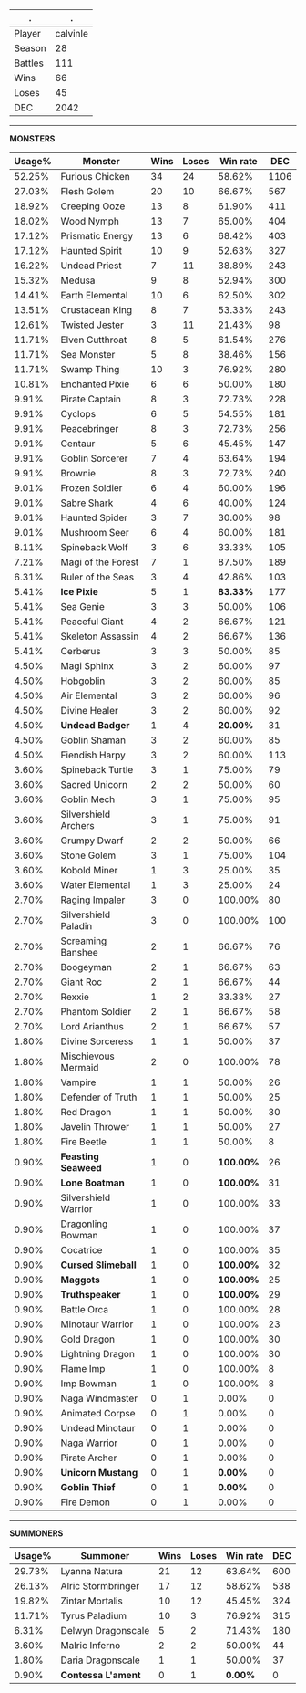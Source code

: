 .|.
|-|-
Player|calvinle
Season|28
Battles|111
Wins|66
Loses|45
DEC|2042

---
**MONSTERS**

Usage%|Monster|Wins|Loses|Win rate|DEC|
-|-|-|-|-|-|
52.25%|Furious Chicken|34|24|58.62%|1106|
27.03%|Flesh Golem|20|10|66.67%|567|
18.92%|Creeping Ooze|13|8|61.90%|411|
18.02%|Wood Nymph|13|7|65.00%|404|
17.12%|Prismatic Energy|13|6|68.42%|403|
17.12%|Haunted Spirit|10|9|52.63%|327|
16.22%|Undead Priest|7|11|38.89%|243|
15.32%|Medusa|9|8|52.94%|300|
14.41%|Earth Elemental|10|6|62.50%|302|
13.51%|Crustacean King|8|7|53.33%|243|
12.61%|Twisted Jester|3|11|21.43%|98|
11.71%|Elven Cutthroat|8|5|61.54%|276|
11.71%|Sea Monster|5|8|38.46%|156|
11.71%|Swamp Thing|10|3|76.92%|280|
10.81%|Enchanted Pixie|6|6|50.00%|180|
9.91%|Pirate Captain|8|3|72.73%|228|
9.91%|Cyclops|6|5|54.55%|181|
9.91%|Peacebringer|8|3|72.73%|256|
9.91%|Centaur|5|6|45.45%|147|
9.91%|Goblin Sorcerer|7|4|63.64%|194|
9.91%|Brownie|8|3|72.73%|240|
9.01%|Frozen Soldier|6|4|60.00%|196|
9.01%|Sabre Shark|4|6|40.00%|124|
9.01%|Haunted Spider|3|7|30.00%|98|
9.01%|Mushroom Seer|6|4|60.00%|181|
8.11%|Spineback Wolf|3|6|33.33%|105|
7.21%|Magi of the Forest|7|1|87.50%|189|
6.31%|Ruler of the Seas|3|4|42.86%|103|
5.41%|**Ice Pixie**|5|1|**83.33%**|177|
5.41%|Sea Genie|3|3|50.00%|106|
5.41%|Peaceful Giant|4|2|66.67%|121|
5.41%|Skeleton Assassin|4|2|66.67%|136|
5.41%|Cerberus|3|3|50.00%|85|
4.50%|Magi Sphinx|3|2|60.00%|97|
4.50%|Hobgoblin|3|2|60.00%|85|
4.50%|Air Elemental|3|2|60.00%|96|
4.50%|Divine Healer|3|2|60.00%|92|
4.50%|**Undead Badger**|1|4|**20.00%**|31|
4.50%|Goblin Shaman|3|2|60.00%|85|
4.50%|Fiendish Harpy|3|2|60.00%|113|
3.60%|Spineback Turtle|3|1|75.00%|79|
3.60%|Sacred Unicorn|2|2|50.00%|60|
3.60%|Goblin Mech|3|1|75.00%|95|
3.60%|Silvershield Archers|3|1|75.00%|91|
3.60%|Grumpy Dwarf|2|2|50.00%|66|
3.60%|Stone Golem|3|1|75.00%|104|
3.60%|Kobold Miner|1|3|25.00%|35|
3.60%|Water Elemental|1|3|25.00%|24|
2.70%|Raging Impaler|3|0|100.00%|80|
2.70%|Silvershield Paladin|3|0|100.00%|100|
2.70%|Screaming Banshee|2|1|66.67%|76|
2.70%|Boogeyman|2|1|66.67%|63|
2.70%|Giant Roc|2|1|66.67%|44|
2.70%|Rexxie|1|2|33.33%|27|
2.70%|Phantom Soldier|2|1|66.67%|58|
2.70%|Lord Arianthus|2|1|66.67%|57|
1.80%|Divine Sorceress|1|1|50.00%|37|
1.80%|Mischievous Mermaid|2|0|100.00%|78|
1.80%|Vampire|1|1|50.00%|26|
1.80%|Defender of Truth|1|1|50.00%|25|
1.80%|Red Dragon|1|1|50.00%|30|
1.80%|Javelin Thrower|1|1|50.00%|27|
1.80%|Fire Beetle|1|1|50.00%|8|
0.90%|**Feasting Seaweed**|1|0|**100.00%**|26|
0.90%|**Lone Boatman**|1|0|**100.00%**|31|
0.90%|Silvershield Warrior|1|0|100.00%|33|
0.90%|Dragonling Bowman|1|0|100.00%|37|
0.90%|Cocatrice|1|0|100.00%|35|
0.90%|**Cursed Slimeball**|1|0|**100.00%**|32|
0.90%|**Maggots**|1|0|**100.00%**|25|
0.90%|**Truthspeaker**|1|0|**100.00%**|29|
0.90%|Battle Orca|1|0|100.00%|28|
0.90%|Minotaur Warrior|1|0|100.00%|23|
0.90%|Gold Dragon|1|0|100.00%|30|
0.90%|Lightning Dragon|1|0|100.00%|30|
0.90%|Flame Imp|1|0|100.00%|8|
0.90%|Imp Bowman|1|0|100.00%|8|
0.90%|Naga Windmaster|0|1|0.00%|0|
0.90%|Animated Corpse|0|1|0.00%|0|
0.90%|Undead Minotaur|0|1|0.00%|0|
0.90%|Naga Warrior|0|1|0.00%|0|
0.90%|Pirate Archer|0|1|0.00%|0|
0.90%|**Unicorn Mustang**|0|1|**0.00%**|0|
0.90%|**Goblin Thief**|0|1|**0.00%**|0|
0.90%|Fire Demon|0|1|0.00%|0|

---
**SUMMONERS**

Usage%|Summoner|Wins|Loses|Win rate|DEC|
-|-|-|-|-|-|
29.73%|Lyanna Natura|21|12|63.64%|600|
26.13%|Alric Stormbringer|17|12|58.62%|538|
19.82%|Zintar Mortalis|10|12|45.45%|324|
11.71%|Tyrus Paladium|10|3|76.92%|315|
6.31%|Delwyn Dragonscale|5|2|71.43%|180|
3.60%|Malric Inferno|2|2|50.00%|44|
1.80%|Daria Dragonscale|1|1|50.00%|37|
0.90%|**Contessa L'ament**|0|1|**0.00%**|0|
